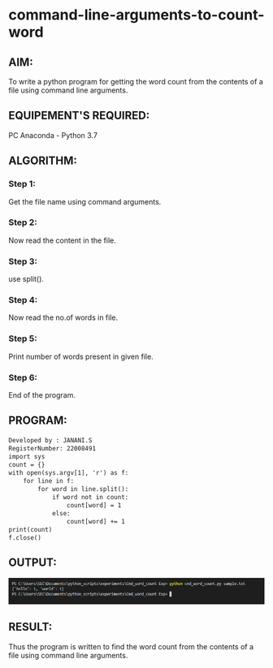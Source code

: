 # command-line-arguments-to-count-word
## AIM:
To write a python program for getting the word count from the contents of a file using command line arguments.
## EQUIPEMENT'S REQUIRED: 
PC
Anaconda - Python 3.7
## ALGORITHM: 
### Step 1:
Get the file name using command arguments.
### Step 2: 
 Now read the content in the file.
### Step 3: 
use split().
### Step 4:  
Now read the no.of words in file.
### Step 5: 
Print number of words present in given file.
### Step 6: 
End of the program.

## PROGRAM:
```
Developed by : JANANI.S
RegisterNumber: 22008491
import sys
count = {}
with open(sys.argv[1], 'r') as f:
    for line in f:
        for word in line.split():
            if word not in count:
                count[word] = 1
            else:
                count[word] += 1
print(count)
f.close()
```
## OUTPUT:
![OUTPUT](cmdwordcount.png)
## RESULT:
Thus the program is written to find the word count from the contents of a file using command line arguments.
